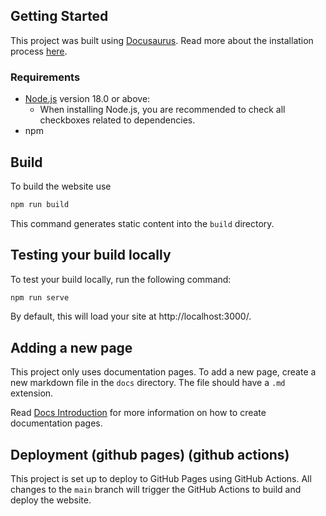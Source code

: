 ## Getting Started

This project was built using [Docusaurus](https://docusaurus.io/). Read more about the installation process [here](https://docusaurus.io/docs/installation).

### Requirements

- [Node.js](https://nodejs.org/en/download/) version 18.0 or above:
  - When installing Node.js, you are recommended to check all checkboxes related to dependencies.
- npm

## Build

To build the website use

```bash
npm run build
```

This command generates static content into the `build` directory.

## Testing your build locally

To test your build locally, run the following command:

```bash
npm run serve
```

By default, this will load your site at http://localhost:3000/.

## Adding a new page

This project only uses documentation pages. To add a new page, create a new markdown file in the `docs` directory. The file should have a `.md` extension.

Read [Docs Introduction](https://docusaurus.io/docs/docs-introduction) for more information on how to create documentation pages.

## Deployment (github pages) (github actions)

This project is set up to deploy to GitHub Pages using GitHub Actions. All changes to the `main` branch will trigger the GitHub Actions to build and deploy the website.
